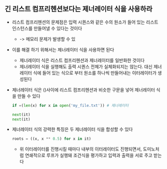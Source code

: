 ## 긴 리스트 컴프리헨션보다는 제너레이터 식을 사용하라

- 리스트 컴프리헨션의 문제점은 입력 시퀀스와 같은 수의 원소가 들어 있는 리스트 인스턴스를 만들어낼 수 있다는 것이다
    - -> 메모리 문제가 발생할 수 있
- 이를 해결 하기 위해서는 제너레이터 식을 사용하면 된다
    - 제너레이터 식은 리스트 컴프리헨션과 제너레이터를 일반화한 것이다
    - 제너레이터 식을 실행해도 출력 시퀀스 전체가 실체화되지는 않는다. 대신 제너레이터 식에 들어 있는 식으로 부터 원소를 하나씩 만들어내는 이터레이터가 생성된다

- 제너레이터 식은 ()사이에 리스트 컴프리헨션과 비슷한 구문을 넣어 제너레이터 식을 만들 수 있다
  ```python
  if =(len(x) for x in open('my_file.txt')) # 제너레이터
  
  next(it)
  next(it)
  ```
- 제너레이터 식의 강력한 특징은 두 제너레이터 식을 합성할 수 있다
  ```python
  roots = ((x, x ** 0.5) for x in it) 
  ```
    - 위 이터레이터를 진행시킬 때마다 내부의 이터레이터도 진행되면서, 도미노처럼 연쇄적으로 루프가 실행돼 조건식을 평가하고 입력과 출력을 서로 주고 받는다 